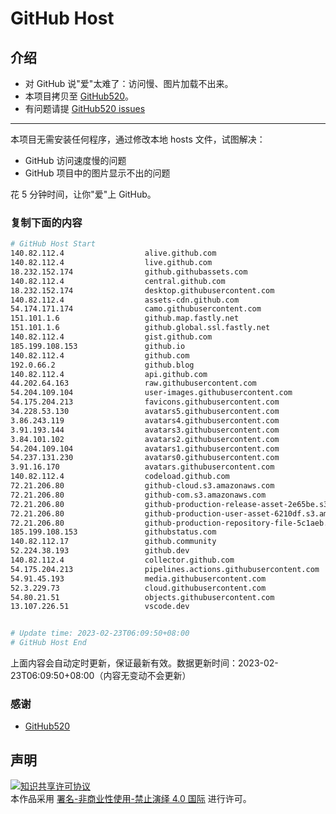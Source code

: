 # GitHub Host
## 介绍
- 对 GitHub 说"爱"太难了：访问慢、图片加载不出来。
- 本项目拷贝至 [GitHub520](https://github.com/521xueweihan/GitHub520)。
- 有问题请提 [GitHub520 issues](https://github.com/521xueweihan/GitHub520/issues/new)

---

本项目无需安装任何程序，通过修改本地 hosts 文件，试图解决：
- GitHub 访问速度慢的问题
- GitHub 项目中的图片显示不出的问题

花 5 分钟时间，让你"爱"上 GitHub。

### 复制下面的内容
```bash
# GitHub Host Start
140.82.112.4                  alive.github.com
140.82.112.4                  live.github.com
18.232.152.174                github.githubassets.com
140.82.112.4                  central.github.com
18.232.152.174                desktop.githubusercontent.com
140.82.112.4                  assets-cdn.github.com
54.174.171.174                camo.githubusercontent.com
151.101.1.6                   github.map.fastly.net
151.101.1.6                   github.global.ssl.fastly.net
140.82.112.4                  gist.github.com
185.199.108.153               github.io
140.82.112.4                  github.com
192.0.66.2                    github.blog
140.82.112.4                  api.github.com
44.202.64.163                 raw.githubusercontent.com
54.204.109.104                user-images.githubusercontent.com
54.175.204.213                favicons.githubusercontent.com
34.228.53.130                 avatars5.githubusercontent.com
3.86.243.119                  avatars4.githubusercontent.com
3.91.193.144                  avatars3.githubusercontent.com
3.84.101.102                  avatars2.githubusercontent.com
54.204.109.104                avatars1.githubusercontent.com
54.237.131.230                avatars0.githubusercontent.com
3.91.16.170                   avatars.githubusercontent.com
140.82.112.4                  codeload.github.com
72.21.206.80                  github-cloud.s3.amazonaws.com
72.21.206.80                  github-com.s3.amazonaws.com
72.21.206.80                  github-production-release-asset-2e65be.s3.amazonaws.com
72.21.206.80                  github-production-user-asset-6210df.s3.amazonaws.com
72.21.206.80                  github-production-repository-file-5c1aeb.s3.amazonaws.com
185.199.108.153               githubstatus.com
140.82.112.17                 github.community
52.224.38.193                 github.dev
140.82.112.4                  collector.github.com
54.175.204.213                pipelines.actions.githubusercontent.com
54.91.45.193                  media.githubusercontent.com
52.3.229.73                   cloud.githubusercontent.com
54.80.21.51                   objects.githubusercontent.com
13.107.226.51                 vscode.dev


# Update time: 2023-02-23T06:09:50+08:00
# GitHub Host End

```
上面内容会自动定时更新，保证最新有效。数据更新时间：2023-02-23T06:09:50+08:00（内容无变动不会更新）

### 感谢

- [GitHub520](https://github.com/521xueweihan/GitHub520)

## 声明
<a rel="license" href="https://creativecommons.org/licenses/by-nc-nd/4.0/deed.zh"><img alt="知识共享许可协议" style="border-width: 0" src="https://licensebuttons.net/l/by-nc-nd/4.0/88x31.png"></a><br>本作品采用 <a rel="license" href="https://creativecommons.org/licenses/by-nc-nd/4.0/deed.zh">署名-非商业性使用-禁止演绎 4.0 国际</a> 进行许可。
